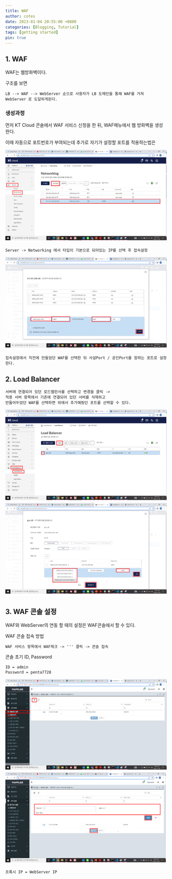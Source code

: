 ```yaml
---
title: WAF
author: cotes
date: 2023-01-04 20:55:00 +0800
categories: [Blogging, Tutorial]
tags: [getting started]
pin: true
---
```



## 1. WAF

WAF는 웹방화벽이다.

구조를 보면
```
LB --> WAF --> WebServer 순으로 사용자가 LB 도메인을 통해 WAF를 거쳐 WebServer 로 도달하게된다.
```
### 생성과정
먼저 KT Cloud 콘솔에서 WAF 서비스 신청을 한 뒤, WAF메뉴에서 웹 방화벽을 생성한다.

이때 자동으로 포트번호가 부여되는데 추가로 자기가 설정할 포트를 적용하는법은 

![img](/assets/img/favicons/WAFport1.png)

```
Server -> Networking 에서 타입이 기본으로 되어있는 IP를 선택 후 접속설정
```
![img](/assets/img/favicons/WAFport2.png)

```
접속설정에서 직전에 만들었던 WAF를 선택한 뒤 사설Port / 공인Port를 원하는 포트로 설정한다.
```

## 2. Load Balancer
```
서버에 연결되어 있던 로드밸런서를 선택하고 변경을 클릭 ->
적용 서버 항목에서 기존에 연결되어 있던 서버를 삭제하고
만들어두었던 WAF를 선택하면 위에서 추가해줬던 포트를 선택할 수 있다.
```
![img](/assets/img/favicons/WAFlb1.png)
![img](/assets/img/favicons/WAFlb2.png)


## 3. WAF 콘솔 설정

WAF와 WebServer의 연동 할 때의 설정은 WAF콘솔에서 할 수 있다.

WAF 콘솔 접속 방법
```
WAF 서비스 항목에서 WAF체크 -> ''' 클릭 -> 콘솔 접속
```
콘솔 초기 ID, Password
```
ID = admin
Password = penta7728
```
![img](/assets/img/favicons/WAFcon3.png)
![img](/assets/img/favicons/WAFcon4.png)

```
프록시 IP = WebServer IP
```